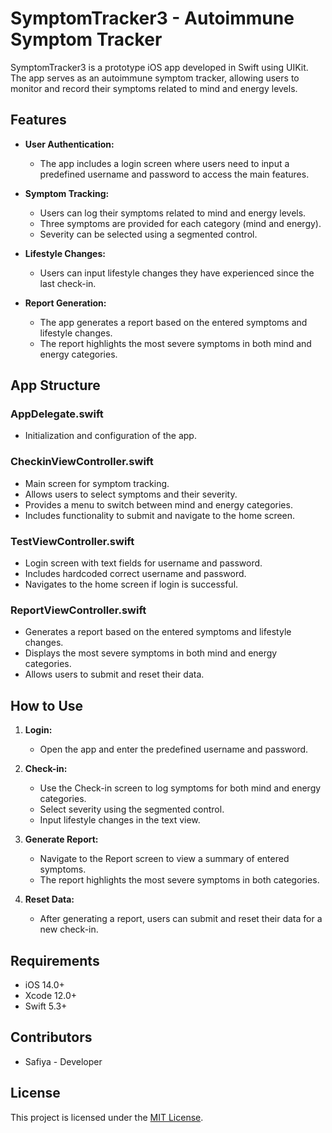 # SymptomTracker3 - Autoimmune Symptom Tracker

SymptomTracker3 is a prototype iOS app developed in Swift using UIKit. The app serves as an autoimmune symptom tracker, allowing users to monitor and record their symptoms related to mind and energy levels.

## Features

- **User Authentication:**
  - The app includes a login screen where users need to input a predefined username and password to access the main features.

- **Symptom Tracking:**
  - Users can log their symptoms related to mind and energy levels.
  - Three symptoms are provided for each category (mind and energy).
  - Severity can be selected using a segmented control.

- **Lifestyle Changes:**
  - Users can input lifestyle changes they have experienced since the last check-in.

- **Report Generation:**
  - The app generates a report based on the entered symptoms and lifestyle changes.
  - The report highlights the most severe symptoms in both mind and energy categories.

## App Structure

### AppDelegate.swift
- Initialization and configuration of the app.

### CheckinViewController.swift
- Main screen for symptom tracking.
- Allows users to select symptoms and their severity.
- Provides a menu to switch between mind and energy categories.
- Includes functionality to submit and navigate to the home screen.

### TestViewController.swift
- Login screen with text fields for username and password.
- Includes hardcoded correct username and password.
- Navigates to the home screen if login is successful.

### ReportViewController.swift
- Generates a report based on the entered symptoms and lifestyle changes.
- Displays the most severe symptoms in both mind and energy categories.
- Allows users to submit and reset their data.

## How to Use

1. **Login:**
   - Open the app and enter the predefined username and password.

2. **Check-in:**
   - Use the Check-in screen to log symptoms for both mind and energy categories.
   - Select severity using the segmented control.
   - Input lifestyle changes in the text view.

3. **Generate Report:**
   - Navigate to the Report screen to view a summary of entered symptoms.
   - The report highlights the most severe symptoms in both categories.

4. **Reset Data:**
   - After generating a report, users can submit and reset their data for a new check-in.

## Requirements

- iOS 14.0+
- Xcode 12.0+
- Swift 5.3+

## Contributors

- Safiya - Developer

## License

This project is licensed under the [MIT License](LICENSE.md).
